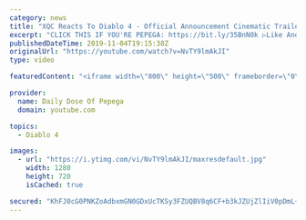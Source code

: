 ```yaml
---
category: news
title: "XQC Reacts To Diablo 4 - Official Announcement Cinematic Trailer (WITH CHAT)"
excerpt: "CLICK THIS IF YOU'RE PEPEGA: https://bit.ly/35BnN0k ▷Like And Subscribe! ▷ORIGINAL VIDEO: https://www.youtube.com/watch?v=0SSYzl9fXOQ&t=10s ..."
publishedDateTime: 2019-11-04T19:15:38Z
originalUrl: "https://youtube.com/watch?v=NvTY9lmAkJI"
type: video

featuredContent: "<iframe width=\"800\" height=\"500\" frameborder=\"0\" src=\"https://www.youtube.com/embed/NvTY9lmAkJI\" allow=\"accelerometer; autoplay; encrypted-media; gyroscope; picture-in-picture\" allowfullscreen></iframe>"

provider:
  name: Daily Dose Of Pepega
  domain: youtube.com

topics:
  - Diablo 4

images:
  - url: "https://i.ytimg.com/vi/NvTY9lmAkJI/maxresdefault.jpg"
    width: 1280
    height: 720
    isCached: true

secured: "KhFJ0cG0PNKZoAdbxmGN0GDxUcTKSy3FZUQBV8q6CF+b3kJZUjZlIiV0pDmL+2ve6ib0xu7bJ4nVIzEbxJRtW6RJ0zhKiPjp4+zB6SmM5wMdirKnCgwyxah0DARc3ykAeIFkbvmdj9CTEJrKHiSwDfbEx9bazBvU5K9bAp8OaS7yPShhTKXfSSBxJrauaH2XW7BnagswvDVPT3IL2WWQhTuAfwfE7GwQ5upNH17etdRBdmuL4MFnWCpYX+mjrvA0XxhRGImtFKEDnZ8q69FpbTx3DlkIm47dqLcTpclwG74zDGXYwyr7k4vlswWKaXqZ2GvEL4X5YTt1QcCcIjvRvcUtWjv0S+zrUyHuv+soN67Wvla5U9zo+or7yX70jjRmIIZJHC0SFVpPcKBe//EM3NmK2rtibY20A03ycQpEaS6jcnlX8DM5Uq0UFMzMSMRg;NhEiqmJqJqHDNMbD5wejdQ=="
---
```


